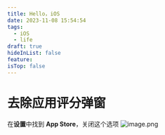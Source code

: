 ```yaml
---
title: Hello，iOS
date: 2023-11-08 15:54:54
tags:
  - iOS
  - life
draft: true
hideInList: false
feature: 
isTop: false
---
```



# 去除应用评分弹窗
在**设置**中找到 **App Store**，关闭这个选项
![image.png](https://bestkxt.oss-cn-guangzhou.aliyuncs.com/img/202311081556244.png)


<!--more-->